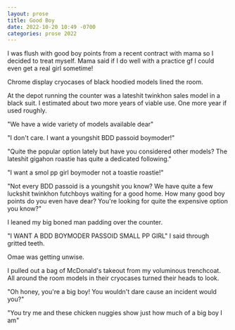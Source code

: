 ```yaml
---
layout: prose
title: Good Boy
date: 2022-10-20 10:49 -0700
categories: prose 2022
---
```


I was flush with good boy points from a recent contract with mama so I
decided to treat myself. Mama said if I do well with a practice gf I
could even get a real girl sometime!

Chrome display cryocases of black hoodied models lined the room.

At the depot running the counter was a lateshit twinkhon sales model
in a black suit. I estimated about two more years of viable use. One
more year if used roughly.

"We have a wide variety of models available dear"

"I don't care. I want a youngshit BDD passoid boymoder!"

"Quite the popular option lately but have you considered other models?
The lateshit gigahon roastie has quite a dedicated following."

"I want a smol pp girl boymoder not a toastie roastie!"

"Not every BDD passoid is a youngshit you know? We have quite a few
luckshit twinkhon futchboys waiting for a good home. How many good boy
points do you even have dear? You're looking for quite the expensive
option you know?"

I leaned my big boned man padding over the counter.

"I WANT A BDD BOYMODER PASSOID SMALL PP GIRL" I said through gritted
teeth.

Omae was getting unwise.

I pulled out a bag of McDonald's takeout from my voluminous
trenchcoat. All around the room models in their cryocases turned their
heads to look.

"Oh honey, you're a big boy! You wouldn't dare cause an incident would
you?"

"You try me and these chicken nuggies show just how much of a big boy
I am"
